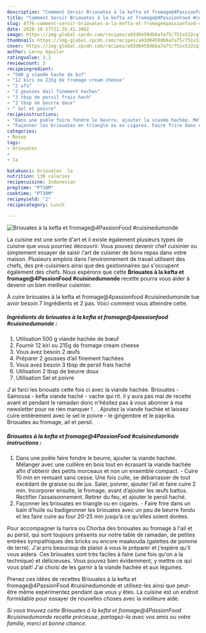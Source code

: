 ```yaml
---
description: "Comment Servir Briouates à la kefta et fromage@4PassionFood #cuisinedumonde"
title: "Comment Servir Briouates à la kefta et fromage@4PassionFood #cuisinedumonde"
slug: 4776-comment-servir-briouates-a-la-kefta-et-fromage4passionfood-cuisinedumonde
date: 2020-10-27T21:35:41.396Z
image: https://img-global.cpcdn.com/recipes/a93d0459db6a7a75/751x532cq70/briouates-a-la-kefta-et-fromage4passionfood-cuisinedumonde-photo-principale-de-la-recette.jpg
thumbnail: https://img-global.cpcdn.com/recipes/a93d0459db6a7a75/751x532cq70/briouates-a-la-kefta-et-fromage4passionfood-cuisinedumonde-photo-principale-de-la-recette.jpg
cover: https://img-global.cpcdn.com/recipes/a93d0459db6a7a75/751x532cq70/briouates-a-la-kefta-et-fromage4passionfood-cuisinedumonde-photo-principale-de-la-recette.jpg
author: Leroy Aguilar
ratingvalue: 3.1
reviewcount: 3
recipeingredient:
- "500 g viande hache de buf"
- "12 kiri ou 215g de fromage cream cheese"
- "2 ufs"
- "2 gousses dail finement haches"
- "3 tbsp de persil frais hach"
- "2 tbsp de beurre doux"
- " Sel et poivre"
recipeinstructions:
- "Dans une poêle faire fondre le beurre, ajouter la viande hachée. Mélanger avec une cuillère en bois tout en écrasant la viande hachée afin d&#39;obtenir des petits morceaux et non un ensemble compact.  Cuire 10 min en remuant sans cesse. Une fois cuite, se débarrasser de tout excédant de graisse ou de jus. Saler, poivrer, ajouter l’ail et faire cuire 2 min. Incorporer ensuite, le fromage, avant d’ajouter les œufs battus. Rectifier l’assaisonnement. Retirer du feu, et ajouter le persil haché."
- "Façonner les briouates en triangle ou en cigares. Faire frire dans un bain d’huile ou badigeonner les briouates avec un peu de beurre fondu et les faire cuire au four 20-25 min jusqu’à ce qu’elles soient dorées."
categories:
- Resep
tags:
- briouates
- 
- la

katakunci: briouates  la 
nutrition: 130 calories
recipecuisine: Indonesian
preptime: "PT30M"
cooktime: "PT38M"
recipeyield: "2"
recipecategory: Lunch

---
```



![Briouates à la kefta et fromage@4PassionFood #cuisinedumonde](https://img-global.cpcdn.com/recipes/a93d0459db6a7a75/751x532cq70/briouates-a-la-kefta-et-fromage4passionfood-cuisinedumonde-photo-principale-de-la-recette.jpg)

La cuisine est une sorte d'art et il existe également plusieurs types de cuisine que vous pourriez découvrir. Vous pouvez devenir chef cuisinier ou simplement essayer de saisir l'art de cuisiner de bons repas dans votre maison. Plusieurs emplois dans l'environnement de travail utilisent des chefs, des pré-cuisiniers ainsi que des gestionnaires qui s'occupent également des chefs. Nous espérons que cette <strong> Briouates à la kefta et fromage@4PassionFood #cuisinedumonde </strong> recette pourra vous aider à devenir un bien meilleur cuisinier.

<!--inarticleads1-->

À cuire briouates à la kefta et fromage@4passionfood #cuisinedumonde tue avoir besoin 7 Ingrédients et 2 pas. Voici comment vous atteindre cette.

##### Ingrédients de briouates à la kefta et fromage@4passionfood #cuisinedumonde :

1. Utilisation 500 g viande hachée de bœuf
1. Fournir 12 kiri ou 215g de fromage cream cheese
1. Vous avez besoin 2 œufs
1. Préparer 2 gousses d’ail finement hachées
1. Vous avez besoin 3 tbsp de persil frais haché
1. Utilisation 2 tbsp de beurre doux
1. Utilisation  Sel et poivre


J&#39;ai farci les briouats cette fois ci avec la viande hachée. Briouates - Samossa - kefta viande haché - vache qui rit. il y aura pas mal de recette avant et pendant le ramadan donc n&#39;hésitez pas à vous abonner à ma newsletter pour ne rien manquer ! . . Ajoutez la viande hachée et laissez cuire entièrement avec le sel le poivre - le gingembre et le paprika. Briouates au fromage, ail et persil. 

<!--inarticleads2-->

##### Briouates à la kefta et fromage@4PassionFood #cuisinedumonde instructions :

1. Dans une poêle faire fondre le beurre, ajouter la viande hachée. Mélanger avec une cuillère en bois tout en écrasant la viande hachée afin d&#39;obtenir des petits morceaux et non un ensemble compact.  - Cuire 10 min en remuant sans cesse. Une fois cuite, se débarrasser de tout excédant de graisse ou de jus. Saler, poivrer, ajouter l’ail et faire cuire 2 min. Incorporer ensuite, le fromage, avant d’ajouter les œufs battus. Rectifier l’assaisonnement. Retirer du feu, et ajouter le persil haché.
1. Façonner les briouates en triangle ou en cigares. - Faire frire dans un bain d’huile ou badigeonner les briouates avec un peu de beurre fondu et les faire cuire au four 20-25 min jusqu’à ce qu’elles soient dorées.


Pour accompagner la harira ou Chorba des briouates au fromage à l&#39;ail et au persil, qui sont toujours présents sur notre table de ramadan, de petites entrées sympathiques des bricks ou encore maakouda (galettes de pomme de terre). J&#39;ai pris beaucoup de plaisir à vous le préparer et j&#39;espère qu&#39;il vous aidera. Ces briouates sont très faciles à faire (une fois qu&#39;on a la technique) et délicieuses. Vous pouvez bien évidemment, y mettre ce qui vous plait! J&#39;ai choisi de les garnir à la viande hachée et aux légumes. 

<!--inarticleads1-->

<p>
Prenez ces idées de recettes Briouates à la kefta et fromage@4PassionFood #cuisinedumonde et utilisez-les ainsi que peut-être même expérimentez pendant que vous y êtes. La cuisine est un endroit formidable pour essayer de nouvelles choses avec la meilleure aide.
</p>

<p>
<i>Si vous trouvez cette Briouates à la kefta et fromage@4PassionFood #cuisinedumonde recette précieuse, partagez-la avec vos amis ou votre famille, merci et bonne chance.</i>
</p>
